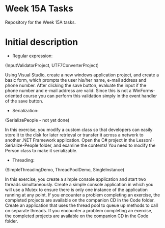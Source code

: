 # Week 15A Tasks
Repository for the Week 15A tasks.

# Initial description
- Regular expression:

(InputValidatorProject, UTF7ConverterProject)

Using Visual Studio, create a new windows application project, and create a basic form,
which prompts the user his/her name, e-mail address and phone number.
After clicking the save button, evaluate the input if the phone number and e-mail address are valid. 
Since this is not a WinForms-oriented course you can perform this validation simply in the event handler of the save button.

- Serialization:
 
(SerializePeople - not yet done)

In this exercise, you modify a custom class so that developers can easily store it to the disk for later retrieval or transfer it across a network to another .NET Framework application. Open the C# project in the Lesson1-Serialize-People folder, and examine the contents! You need to modify the Person class to make it serializable.

- Threading:

(SimpleThreadingDemo, ThreadPoolDemo, SingleInstance)

In this exercise, you create a simple console application and start two threads simultaneously.
Create a simple console application in which you will use a Mutex to ensure there is only one instance of the application running at any point. If you encounter a problem completing an exercise, the completed projects are available on the companion CD in the Code folder.
Create an application that uses the thread pool to queue up methods to call on separate threads. If you encounter a problem completing an exercise, the completed projects are available on the companion CD in the Code folder.
